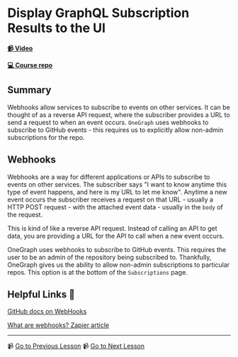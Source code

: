 # Display GraphQL Subscription Results to the UI

**[📹 Video](https://egghead.io/lessons/react-display-graphql-subscription-results-to-the-ui)**

**[💻 Course repo](https://github.com/theianjones/egghead-graphql-subscriptions)**

## Summary

Webhooks allow services to subscribe to events on other services. It can be thought of as a reverse API request, where the subscriber provides a URL to send a request to when an event occurs. `OneGraph` uses webhooks to subscribe to GitHub events - this requires us to explicitly allow non-admin subscriptions for the repo.

## Webhooks

Webhooks are a way for different applications or APIs to subscribe to events on other services. The subscriber says "I want to know anytime this type of event happens, and here is my URL to let me know". Anytime a new event occurs the subscriber receives a request on that URL - usually a HTTP POST request - with the attached event data - usually in the `body` of the request.

This is kind of like a reverse API request. Instead of calling an API to get data, you are providing a URL for the API to call when a new event occurs.

OneGraph uses webhooks to subscribe to GitHub events. This requires the user to be an admin of the repository being subscribed to. Thankfully, OneGraph gives us the ability to allow non-admin subscriptions to particular repos. This option is at the bottom of the `Subscriptions` page.

## Helpful Links 🤔

[GitHub docs on WebHooks](https://docs.github.com/en/free-pro-team@latest/developers/webhooks-and-events/about-webhooks)

[What are webhooks? Zapier article](https://zapier.com/blog/what-are-webhooks/)

---

📹 [Go to Previous Lesson](https://egghead.io/lessons/react-reduce-a-graphql-subscription-stream-into-a-collection)
📹 [Go to Next Lesson](https://egghead.io/lessons/react-use-a-graphql-query-and-subscription-together-to-fetch-the-history-and-current-comments)
